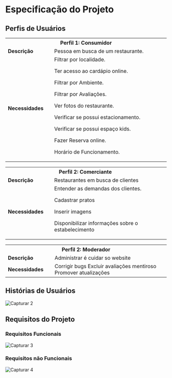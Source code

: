 # Especificação do Projeto

## Perfis de Usuários
<table>
<tbody>
<tr>
<th colspan="2">Perfil 1: Consumidor </th>
</tr>
<tr>
<td width="150px"><b>Descrição</b></td>
<td width="600px">
Pessoa em busca de um restaurante. 
</td>
</tr>
<tr>
<td><b>Necessidades</b></td>
<td>
Filtrar por localidade. 

Ter acesso ao cardápio online. 

Filtrar por Ambiente. 

Filtrar por Avaliações. 

Ver fotos do restaurante. 

Verificar se possui estacionamento. 

Verificar se possui espaço kids. 

Fazer Reserva online. 

Horário de Funcionamento. 
</td>
</tr>
</tbody>
</table>

<table>
<tbody>
<tr>
<th colspan="2">Perfil 2: Comerciante  </th>
</tr>
<tr>
<td width="150px"><b>Descrição</b></td>
<td width="600px">
Restaurantes em busca de clientes 
</td>
</tr>
<tr>
<td><b>Necessidades</b></td>
<td>
Entender as demandas dos clientes. 

Cadastrar pratos  

Inserir imagens  

Disponibilizar informações sobre o estabelecimento  
</td>
</tr>
</tbody>
</table>

<table>
<tbody>
<tr>
<th colspan="2">Perfil 2: Moderador </th>
</tr>
<tr>
<td width="150px"><b>Descrição</b></td>
<td width="600px">
Administrar é cuidar so website
</td>
</tr>
<tr>
<td><b>Necessidades</b></td>
<td>
Corrigir bugs  
Excluir avaliações mentiroso
Promover atualizações
</td>
</tr>
</tbody>
</table>



## Histórias de Usuários

![Capturar 2](https://github.com/ICEI-PUC-Minas-PMV-ADS/pmv-ads-2024-1-e1-proj-web-t12-restaurantes-proximos/assets/166460937/4d33db8e-4b19-4385-8a34-e76deda89261)


## Requisitos do Projeto

### Requisitos Funcionais

![Capturar 3](https://github.com/ICEI-PUC-Minas-PMV-ADS/pmv-ads-2024-1-e1-proj-web-t12-restaurantes-proximos/assets/166460937/9b8d24f6-05eb-4c2b-a73a-1437f65ee40a)


### Requisitos não Funcionais

![Capturar 4](https://github.com/ICEI-PUC-Minas-PMV-ADS/pmv-ads-2024-1-e1-proj-web-t12-restaurantes-proximos/assets/166460937/0f4bdb6e-6225-430f-8bc7-8b0f0088e0a3)

